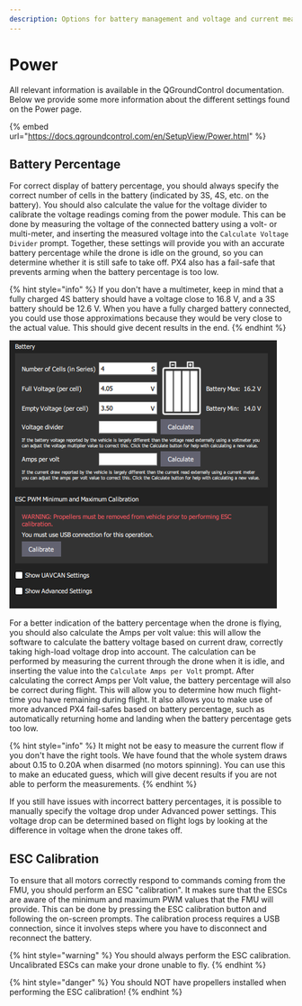 ```yaml
---
description: Options for battery management and voltage and current measurements.
---
```


# Power

All relevant information is available in the QGroundControl documentation. Below we provide some more information about the different settings found on the Power page.

{% embed url="https://docs.qgroundcontrol.com/en/SetupView/Power.html" %}

## Battery Percentage

For correct display of battery percentage, you should always specify the correct number of cells in the battery \(indicated by 3S, 4S, etc. on the battery\). You should also calculate the value for the voltage divider to calibrate the voltage readings coming from the power module. This can be done by measuring the voltage of the connected battery using a volt- or multi-meter, and inserting the measured voltage into the `Calculate Voltage Divider` prompt. Together, these settings will provide you with an accurate battery percentage while the drone is idle on the ground, so you can determine whether it is still safe to take off. PX4 also has a fail-safe that prevents arming when the battery percentage is too low.

{% hint style="info" %}
If you don't have a multimeter, keep in mind that a fully charged 4S battery should have a voltage close to 16.8 V, and a 3S battery should be 12.6 V. When you have a fully charged battery connected, you could use those approximations because they would be very close to the actual value. This should give decent results in the end.
{% endhint %}

![Battery settings. It is usually not necessary to change the full and empty voltage per cell.](../../.gitbook/assets/image%20%28135%29.png)

For a better indication of the battery percentage when the drone is flying, you should also calculate the  Amps per volt value: this will allow the software to calculate the battery voltage based on current draw, correctly taking high-load voltage drop into account. The calculation can be performed by measuring the current through the drone when it is idle, and inserting the value into the `Calculate Amps per Volt` prompt. After calculating the correct Amps per Volt value, the battery percentage will also be correct during flight. This will allow you to determine how much flight-time you have remaining during flight. It also allows you to make use of more advanced PX4 fail-safes based on battery percentage, such as automatically returning home and landing when the battery percentage gets too low.

{% hint style="info" %}
It might not be easy to measure the current flow if you don't have the right tools. We have found that the whole system draws about 0.15 to 0.20A when disarmed \(no motors spinning\). You can use this to make an educated guess, which will give decent results if you are not able to perform the measurements.
{% endhint %}

If you still have issues with incorrect battery percentages, it is possible to manually specify the voltage drop under Advanced power settings. This voltage drop can be determined based on flight logs by looking at the difference in voltage when the drone takes off.

## ESC Calibration

To ensure that all motors correctly respond to commands coming from the FMU, you should perform an ESC "calibration". It makes sure that the ESCs are aware of the minimum and maximum PWM values that the FMU will provide. This can be done by pressing the ESC calibration button and following the on-screen prompts. The calibration process requires a USB connection, since it involves steps where you have to disconnect and reconnect the battery. 

{% hint style="warning" %}
You should always perform the ESC calibration. Uncalibrated ESCs can make your drone unable to fly. 
{% endhint %}

{% hint style="danger" %}
You should NOT have propellers installed when performing the ESC calibration!
{% endhint %}

